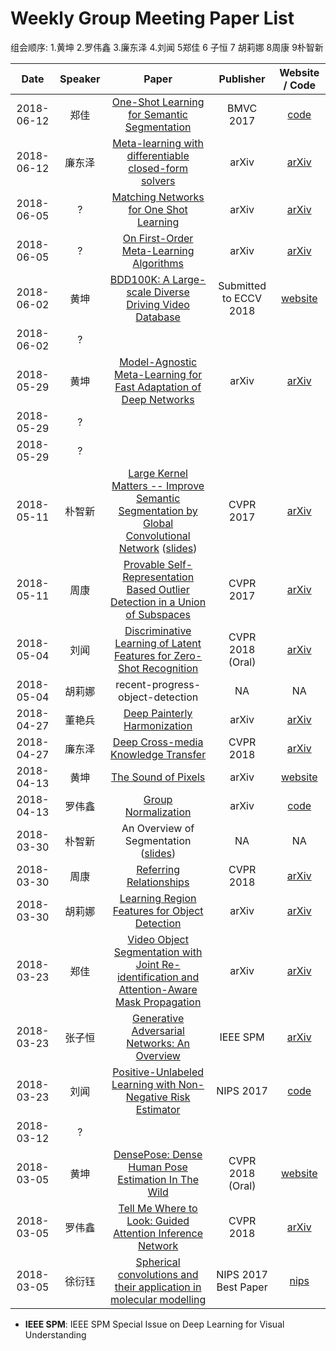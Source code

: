 # Weekly Group Meeting Paper List

组会顺序: 1.黄坤 2.罗伟鑫 3.廉东泽 4.刘闻 5郑佳 6 子恒 7 胡莉娜 8周康 9朴智新 

|    Date    | Speaker |                            Paper                             |       Publisher        |                        Website / Code                        |
| :--------: | :-----: | :----------------------------------------------------------: | :--------------------: | :----------------------------------------------------------: |
| 2018-06-12 |  郑佳   | [One-Shot Learning for Semantic Segmentation](https://arxiv.org/pdf/1709.03410.pdf) |       BMVC 2017        |          [code](https://github.com/lzzcd001/OSLSM)           |
| 2018-06-12 | 廉东泽  | [Meta-learning with differentiable closed-form solvers](https://arxiv.org/pdf/1805.08136.pdf) |         arXiv          |          [arXiv](https://arxiv.org/abs/1805.08136)           |
| 2018-06-05 |    ?    | [Matching Networks for One Shot Learning](https://arxiv.org/pdf/1606.04080.pdf) |         arXiv          |          [arXiv](https://arxiv.org/abs/1606.04080)           |
| 2018-06-05 |    ?    | [On First-Order Meta-Learning Algorithms](https://arxiv.org/pdf/1803.02999.pdf) |         arXiv          |          [arXiv](https://arxiv.org/abs/1803.02999)           |
| 2018-06-02 |  黄坤   | [BDD100K: A Large-scale Diverse Driving Video Database](https://arxiv.org/pdf/1805.04687.pdf) | Submitted to ECCV 2018 |   [website](http://bair.berkeley.edu/blog/2018/05/30/bdd/)   |
| 2018-06-02 |    ?    |                                                              |                        |                                                              |
| 2018-05-29 |  黄坤   | [Model-Agnostic Meta-Learning for Fast Adaptation of Deep Networks](https://arxiv.org/pdf/1703.03400.pdf) |         arXiv          |          [arXiv](https://arxiv.org/abs/1703.03400)           |
| 2018-05-29 |    ?    |                                                              |                        |                                                              |
| 2018-05-29 |    ?    |                                                              |                        |                                                              |
| 2018-05-11 | 朴智新  | [Large Kernel Matters -- Improve Semantic Segmentation by Global Convolutional Network](https://arxiv.org/pdf/1703.02719.pdf) ([slides](slides/Large_Kernel_Matters.pdf)) |       CVPR 2017        |          [arXiv](https://arxiv.org/abs/1703.02719)           |
| 2018-05-11 |  周康   | [Provable Self-Representation Based Outlier Detection in a Union of Subspaces](https://arxiv.org/pdf/1704.03925.pdf) |       CVPR 2017        |          [arXiv](https://arxiv.org/abs/1704.03925)           |
| 2018-05-04 |  刘闻   | [Discriminative Learning of Latent Features for Zero-Shot Recognition](https://arxiv.org/pdf/1803.06731.pdf) |    CVPR 2018 (Oral)    |          [arXiv](https://arxiv.org/abs/1803.06731)           |
| 2018-05-04 | 胡莉娜  |               recent-progress-object-detection               |           NA           |                              NA                              |
| 2018-04-27 | 董艳兵  | [Deep Painterly Harmonization](https://arxiv.org/pdf/1804.03189.pdf) |         arXiv          |          [arXiv](https://arxiv.org/abs/1804.03189)           |
| 2018-04-27 | 廉东泽  | [Deep Cross-media Knowledge Transfer](https://arxiv.org/pdf/1803.03777.pdf) |       CVPR 2018        |          [arXiv](https://arxiv.org/abs/1803.03777)           |
| 2018-04-13 |  黄坤   | [The Sound of Pixels](https://arxiv.org/pdf/1804.03160.pdf)  |         arXiv          |       [website](http://sound-of-pixels.csail.mit.edu)        |
| 2018-04-13 | 罗伟鑫  | [Group Normalization](https://arxiv.org/pdf/1803.08494.pdf)  |         arXiv          | [code](https://github.com/facebookresearch/Detectron/tree/master/projects/GN) |
| 2018-03-30 | 朴智新  | An Overview of Segmentation ([slides](/slides/Segmentation_1.pdf)) |           NA           |                              NA                              |
| 2018-03-30 |  周康   | [Referring Relationships](https://arxiv.org/pdf/1803.10362.pdf) |       CVPR 2018        |          [arXiv](https://arxiv.org/abs/1803.10362)           |
| 2018-03-30 | 胡莉娜  | [Learning Region Features for Object Detection](https://arxiv.org/pdf/1803.07066.pdf) |         arXiv          |          [arXiv](https://arxiv.org/abs/1803.07066)           |
| 2018-03-23 |  郑佳   | [Video Object Segmentation with Joint Re-identification and Attention-Aware Mask Propagation](https://arxiv.org/pdf/1803.04242.pdf) |         arXiv          |          [arXiv](https://arxiv.org/abs/1803.04242)           |
| 2018-03-23 | 张子恒  | [Generative Adversarial Networks: An Overview](https://arxiv.org/pdf/1710.07035.pdf) |        IEEE SPM        |          [arXiv](https://arxiv.org/abs/1710.07035)           |
| 2018-03-23 |  刘闻   | [Positive-Unlabeled Learning with Non-Negative Risk Estimator](https://arxiv.org/pdf/1703.00593.pdf) |       NIPS 2017        |        [code](https://github.com/kiryor/nnPUlearning)        |
| 2018-03-12 |    ?    |                                                              |                        |                                                              |
| 2018-03-05 |  黄坤   | [DensePose: Dense Human Pose Estimation In The Wild](https://arxiv.org/pdf/1802.00434.pdf) |    CVPR 2018 (Oral)    |               [website](http://densepose.org)                |
| 2018-03-05 | 罗伟鑫  | [Tell Me Where to Look: Guided Attention Inference Network](https://arxiv.org/pdf/1802.10171.pdf) |       CVPR 2018        |          [arXiv](https://arxiv.org/abs/1802.10171)           |
| 2018-03-05 | 徐衍钰  | [Spherical convolutions and their application in molecular modelling](https://papers.nips.cc/paper/6935-spherical-convolutions-and-their-application-in-molecular-modelling.pdf) |  NIPS 2017 Best Paper  | [nips](https://papers.nips.cc/paper/6935-spherical-convolutions-and-their-application-in-molecular-modelling) |



* **IEEE SPM**:  IEEE SPM Special Issue on Deep Learning for Visual Understanding